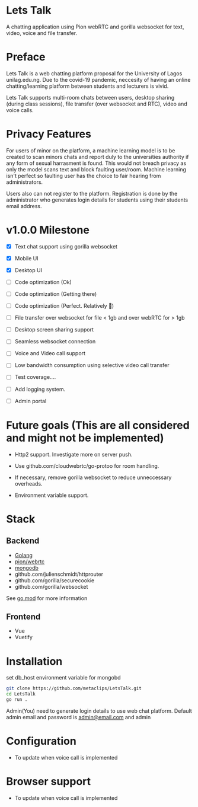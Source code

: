 # Lets Talk

A chatting application using Pion webRTC and gorilla websocket for text, video, voice and file transfer.


# Preface

Lets Talk is a web chatting platform proposal for the University of Lagos unilag.edu.ng. Due to the covid-19 pandemic, neccesity of having an online chatting/learning platform between students and lecturers is vivid.

Lets Talk supports multi-room chats between users, desktop sharing (during class sessions), file transfer (over websocket and RTC), video and voice calls.


# Privacy Features

For users of minor on the platform, a machine learning model is to be created to scan minors chats and report duly to the universities authority if any form of sexual harrasment is found. This would not breach privacy as only the model scans text and block faulting user/room. Machine learning isn't perfect so faulting user has the choice to fair hearing from administrators.

Users also can not register to the platform. Registration is done by the administrator who generates login details for students using their students email address.


# v1.0.0 Milestone

- [x] Text chat support using gorilla websocket

- [x] Mobile UI

- [x] Desktop UI

- [ ] Code optimization (Ok)

- [ ] Code optimization (Getting there)

- [ ] Code optimization (Perfect. Relatively 🤪)

- [ ] File transfer over websocket for file < 1gb and over webRTC for > 1gb

- [ ] Desktop screen sharing support

- [ ] Seamless websocket connection

- [ ] Voice and Video call support

- [ ] Low bandwidth consumption using selective video call transfer

- [ ] Test coverage....

- [ ] Add logging system.

- [ ] Admin portal


# Future goals (This are all considered and might not be implemented)

- Http2 support. Investigate more on server push.

- Use github.com/cloudwebrtc/go-protoo for room handling.

- If necessary, remove gorilla websocket to reduce unneccessary overheads.

- Environment variable support.


# Stack

## Backend

 - [Golang][go]
 - [pion/webrtc][pion]
 - [mongodb][mongo]
 - github.com/julienschmidt/httprouter 
 - github.com/gorilla/securecookie
 - github.com/gorilla/websocket

[go]: golang.org

[mongo]: go.mongodb.org/mongo-driver

[pion]: https://github.com/pion/webrtc

See [go.mod](go.mod) for more information

## Frontend

 - Vue
 - Vuetify


# Installation
set db_host environment variable for mongobd
```bash
git clone https://github.com/metaclips/LetsTalk.git
cd LetsTalk
go run .
```
Admin(You) need to generate login details to use web chat platform. Default admin email and password is admin@email.com and admin 


# Configuration

- To update when voice call is implemented


# Browser support

- To update when voice call is implemented
